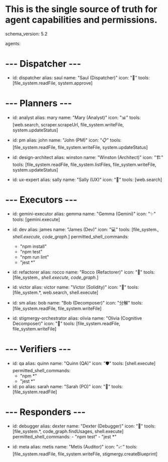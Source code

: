 # This is the single source of truth for agent capabilities and permissions.

schema_version: 5.2

agents:

# --- Dispatcher ---
- id: dispatcher
  alias: saul
  name: "Saul (Dispatcher)"
  icon: "🧠"
  tools: [file_system.readFile, system.approve]

# --- Planners ---
- id: analyst
  alias: mary
  name: "Mary (Analyst)"
  icon: "📊"
  tools: [web.search, scraper.scrapeUrl, file_system.writeFile, system.updateStatus]

- id: pm
  alias: john
  name: "John (PM)"
  icon: "📋"
  tools: [file_system.readFile, file_system.writeFile, system.updateStatus]

- id: design-architect
  alias: winston
  name: "Winston (Architect)"
  icon: "🏗️"
  tools: [file_system.readFile, file_system.listFiles, file_system.writeFile, system.updateStatus]

- id: ux-expert
  alias: sally
  name: "Sally (UX)"
  icon: "🎨"
  tools: [web.search]

# --- Executors ---
- id: gemini-executor
  alias: gemma
  name: "Gemma (Gemini)"
  icon: "✨"
  tools: [gemini.execute]

- id: dev
  alias: james
  name: "James (Dev)"
  icon: "💻"
  tools: [file_system.*, shell.execute, code_graph.*]
  permitted_shell_commands:
    - "npm install"
    - "npm test"
    - "npm run lint"
    - "jest *"

- id: refactorer
  alias: rocco
  name: "Rocco (Refactorer)"
  icon: "🔧"
  tools: [file_system.*, shell.execute, code_graph.*]

- id: victor
  alias: victor
  name: "Victor (Solidity)"
  icon: "📜"
  tools: [file_system.*, web.search, shell.execute]

- id: sm
  alias: bob
  name: "Bob (Decomposer)"
  icon: "分解"
  tools: [file_system.readFile, file_system.writeFile]

- id: stigmergy-orchestrator
  alias: olivia
  name: "Olivia (Cognitive Decomposer)"
  icon: "🧠"
  tools: [file_system.readFile, file_system.writeFile]

# --- Verifiers ---
- id: qa
  alias: quinn
  name: "Quinn (QA)"
  icon: "🛡️"
  tools: [shell.execute]
  permitted_shell_commands:
    - "npm *"
    - "jest *"
- id: po
  alias: sarah
  name: "Sarah (PO)"
  icon: "📝"
  tools: [file_system.readFile]

# --- Responders ---
- id: debugger
  alias: dexter
  name: "Dexter (Debugger)"
  icon: "🎯"
  tools: [file_system.*, code_graph.findUsages, shell.execute]
  permitted_shell_commands:
      - "npm test"
      - "jest *"

- id: meta
  alias: metis
  name: "Metis (Auditor)"
  icon: "📈"
  tools: [file_system.readFile, file_system.writeFile, stigmergy.createBlueprint]
